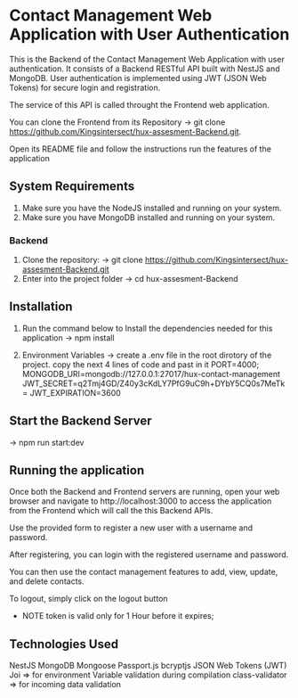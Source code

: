 # Contact Management Web Application with User Authentication

This is the Backend of the Contact Management Web Application with user authentication. It consists of a Backend RESTful API built with NestJS and MongoDB. User authentication is implemented using JWT (JSON Web Tokens) for secure login and registration.

The service of this API is called throught the Frontend web application.

You can clone the Frontend from its Repository
-> git clone https://github.com/Kingsintersect/hux-assesment-Backend.git.

Open its README file and follow the instructions run the features of the application

## System Requirements
1. Make sure you have the NodeJS installed and running on your system.
2. Make sure you have MongoDB installed and running on your system.

### Backend
1. Clone the repository:
-> git clone https://github.com/Kingsintersect/hux-assesment-Backend.git
2. Enter into the project folder
-> cd hux-assesment-Backend


## Installation
1. Run the command below to Install the dependencies needed for this application
-> npm install

2. Environment Variables
-> create a .env file in the root dirotory of the project. copy the next 4 lines of code and past in it
PORT=4000;
MONGODB_URI=mongodb://127.0.0.1:27017/hux-contact-management
JWT_SECRET=q2Tmj4GD/Z40y3cKdLY7PfG9uC9h+DYbY5CQ0s7MeTk=
JWT_EXPIRATION=3600

## Start the Backend Server
-> npm run start:dev

## Running the application
Once both the Backend and Frontend servers are running, open your web browser and navigate to http://localhost:3000 to access the application from the Frontend which will call the this Backend APIs.

Use the provided form to register a new user with a username and password.

After registering, you can login with the registered username and password.

You can then use the contact management features to add, view, update, and delete contacts.

To logout, simply click on the logout button

- NOTE  token is valid only for 1 Hour before it expires;

## Technologies Used
NestJS
MongoDB
Mongoose
Passport.js
bcryptjs
JSON Web Tokens (JWT)
Joi  => for environment Variable validation during compilation
class-validator => for  incoming data validation
